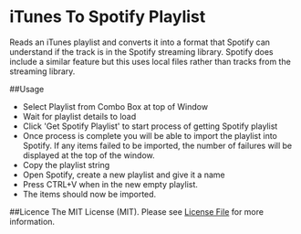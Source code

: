 # iTunes To Spotify Playlist
Reads an iTunes playlist and converts it into a format that Spotify can understand if the track is in the Spotify streaming library. Spotify does include a similar feature but this uses local files rather than tracks from the streaming library.

##Usage
- Select Playlist from Combo Box at top of Window
- Wait for playlist details to load
- Click 'Get Spotify Playlist' to start process of getting Spotify playlist
- Once process is complete you will be able to import the playlist into Spotify. If any items failed to be imported, the number of failures will be displayed at the top of the window.
- Copy the playlist string
- Open Spotify, create a new playlist and give it a name
- Press CTRL+V when in the new empty playlist.
- The items should now be imported.

##Licence
The MIT License (MIT). Please see [License File](LICENSE.md) for more information.
